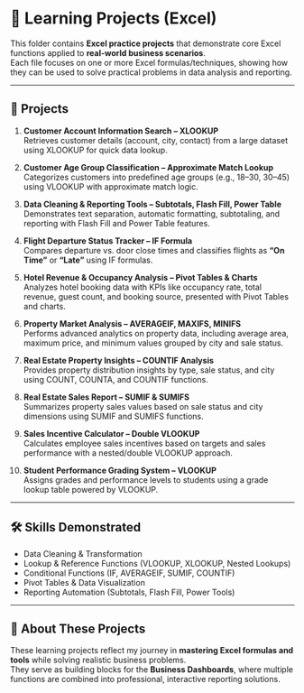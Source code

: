# 📘 Learning Projects (Excel)

This folder contains **Excel practice projects** that demonstrate core Excel functions applied to **real-world business scenarios**.  
Each file focuses on one or more Excel formulas/techniques, showing how they can be used to solve practical problems in data analysis and reporting.  

---

## 📂 Projects  

1. **Customer Account Information Search – XLOOKUP**  
   Retrieves customer details (account, city, contact) from a large dataset using XLOOKUP for quick data lookup.  

2. **Customer Age Group Classification – Approximate Match Lookup**  
   Categorizes customers into predefined age groups (e.g., 18–30, 30–45) using VLOOKUP with approximate match logic.  

3. **Data Cleaning & Reporting Tools – Subtotals, Flash Fill, Power Table**  
   Demonstrates text separation, automatic formatting, subtotaling, and reporting with Flash Fill and Power Table features.  

4. **Flight Departure Status Tracker – IF Formula**  
   Compares departure vs. door close times and classifies flights as **“On Time”** or **“Late”** using IF formulas.  

5. **Hotel Revenue & Occupancy Analysis – Pivot Tables & Charts**  
   Analyzes hotel booking data with KPIs like occupancy rate, total revenue, guest count, and booking source, presented with Pivot Tables and charts.  

6. **Property Market Analysis – AVERAGEIF, MAXIFS, MINIFS**  
   Performs advanced analytics on property data, including average area, maximum price, and minimum values grouped by city and sale status.  

7. **Real Estate Property Insights – COUNTIF Analysis**  
   Provides property distribution insights by type, sale status, and city using COUNT, COUNTA, and COUNTIF functions.  

8. **Real Estate Sales Report – SUMIF & SUMIFS**  
   Summarizes property sales values based on sale status and city dimensions using SUMIF and SUMIFS functions.  

9. **Sales Incentive Calculator – Double VLOOKUP**  
   Calculates employee sales incentives based on targets and sales performance with a nested/double VLOOKUP approach.  

10. **Student Performance Grading System – VLOOKUP**  
    Assigns grades and performance levels to students using a grade lookup table powered by VLOOKUP.  

---

## 🛠️ Skills Demonstrated  

- Data Cleaning & Transformation  
- Lookup & Reference Functions (VLOOKUP, XLOOKUP, Nested Lookups)  
- Conditional Functions (IF, AVERAGEIF, SUMIF, COUNTIF)  
- Pivot Tables & Data Visualization  
- Reporting Automation (Subtotals, Flash Fill, Power Tools)  

---

## 📌 About These Projects  

These learning projects reflect my journey in **mastering Excel formulas and tools** while solving realistic business problems.  
They serve as building blocks for the **Business Dashboards**, where multiple functions are combined into professional, interactive reporting solutions.  

